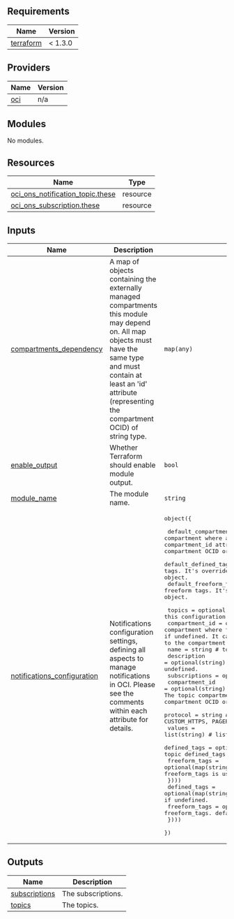 ## Requirements

| Name | Version |
|------|---------|
| <a name="requirement_terraform"></a> [terraform](#requirement\_terraform) |  < 1.3.0 |

## Providers

| Name | Version |
|------|---------|
| <a name="provider_oci"></a> [oci](#provider\_oci) | n/a |

## Modules

No modules.

## Resources

| Name | Type |
|------|------|
| [oci_ons_notification_topic.these](https://registry.terraform.io/providers/oracle/oci/latest/docs/resources/ons_notification_topic) | resource |
| [oci_ons_subscription.these](https://registry.terraform.io/providers/oracle/oci/latest/docs/resources/ons_subscription) | resource |

## Inputs

| Name | Description | Type | Default | Required |
|------|-------------|------|---------|:--------:|
| <a name="input_compartments_dependency"></a> [compartments\_dependency](#input\_compartments\_dependency) | A map of objects containing the externally managed compartments this module may depend on. All map objects must have the same type and must contain at least an 'id' attribute (representing the compartment OCID) of string type. | `map(any)` | `null` | no |
| <a name="input_enable_output"></a> [enable\_output](#input\_enable\_output) | Whether Terraform should enable module output. | `bool` | `true` | no |
| <a name="input_module_name"></a> [module\_name](#input\_module\_name) | The module name. | `string` | `"notifications"` | no |
| <a name="input_notifications_configuration"></a> [notifications\_configuration](#input\_notifications\_configuration) | Notifications configuration settings, defining all aspects to manage notifications in OCI. Please see the comments within each attribute for details. | <pre>object({<br><br>    default_compartment_id = string, # the default compartment where all resources are defined. It's overriden by the compartment_id attribute within each object. It can be either a compartment OCID or a reference (a key) to the compartment OCID.<br>    default_defined_tags   = optional(map(string)), # the default defined tags. It's overriden by the defined_tags attribute within each object.<br>    default_freeform_tags  = optional(map(string)), # the default freeform tags. It's overriden by the frreform_tags attribute within each object.<br><br>    topics = optional(map(object({ # the topics to manage in this configuration.<br>      compartment_id = optional(string) # the compartment where the topic is created. default_compartment_id is used if undefined. It can be either a compartment OCID or a reference (a key) to the compartment OCID.<br>      name = string # topic name<br>      description = optional(string) # topic description. Defaults to topic name if undefined.<br>      subscriptions = optional(list(object({<br>        compartment_id = optional(string) # the compartment where the subscription is created. The topic compartment_id is used if undefined. It can be either a compartment OCID or a reference (a key) to the compartment OCID.<br>        protocol = string # valid values (case insensitive): EMAIL, CUSTOM_HTTPS, PAGERDUTY, SLACK, ORACLE_FUNCTIONS, SMS<br>        values = list(string) # list of endpoint values, specific to each protocol.<br>        defined_tags = optional(map(string)) # subscription defined_tags. The topic defined_tags is used if undefined.<br>        freeform_tags = optional(map(string)) # subscription freeform_tags. The topic freeform_tags is used if undefined.<br>      })))<br>      defined_tags = optional(map(string)) # topic defined_tags. default_defined_tags is used if undefined.<br>      freeform_tags = optional(map(string)) # topic freeform_tags. default_freeform_tags is used if undefined.<br>    })))<br>  })</pre> | n/a | yes |

## Outputs

| Name | Description |
|------|-------------|
| <a name="output_subscriptions"></a> [subscriptions](#output\_subscriptions) | The subscriptions. |
| <a name="output_topics"></a> [topics](#output\_topics) | The topics. |
